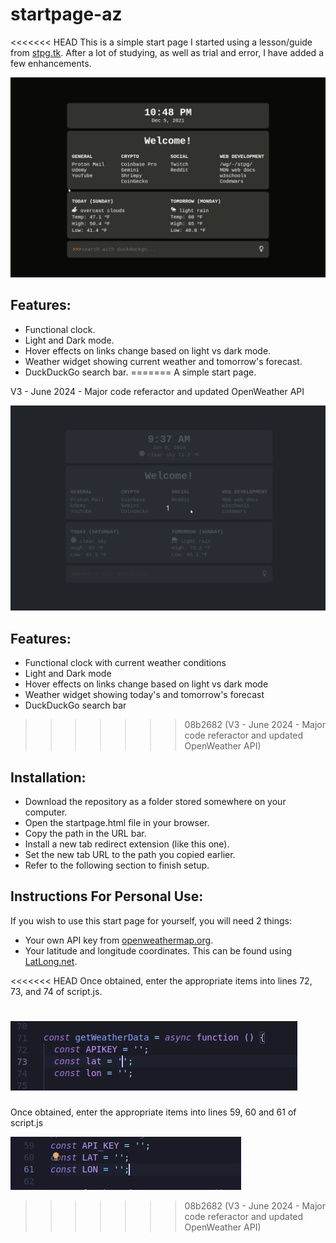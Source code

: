 # startpage-az

<<<<<<< HEAD
This is a simple start page I started using a lesson/guide from [stpg.tk](https://stpg.tk/guides/basic-startpage/). After a lot of studying, as well as trial and error, I have added a few enhancements.

![Demo:](./img/startpage-az-demo2.gif/)

## Features:

- Functional clock.
- Light and Dark mode.
- Hover effects on links change based on light vs dark mode.
- Weather widget showing current weather and tomorrow's forecast.
- DuckDuckGo search bar.
=======
A simple start page.

V3 - June 2024 - Major code referactor and updated OpenWeather API

![Demo:](./startpage-az-demo3.gif)

## Features:

- Functional clock with current weather conditions
- Light and Dark mode
- Hover effects on links change based on light vs dark mode
- Weather widget showing today's and tomorrow's forecast
- DuckDuckGo search bar
>>>>>>> 08b2682 (V3 - June 2024 - Major code referactor and updated OpenWeather API)

## Installation:

- Download the repository as a folder stored somewhere on your computer.
- Open the startpage.html file in your browser.
- Copy the path in the URL bar.
- Install a new tab redirect extension (like this one).
- Set the new tab URL to the path you copied earlier.
- Refer to the following section to finish setup.

## Instructions For Personal Use:

If you wish to use this start page for yourself, you will need 2 things:

- Your own API key from [openweathermap.org](https://openweathermap.org/appid/).
- Your latitude and longitude coordinates. This can be found using [LatLong.net](https://www.latlong.net/).

<<<<<<< HEAD
Once obtained, enter the appropriate items into lines 72, 73, and 74 of script.js.

![API and latlon screenshot](./img/api-latlon-screenshot-2.png/)
=======
Once obtained, enter the appropriate items into lines 59, 60 and 61 of script.js

![API and latlon screenshot](./api-latlon-screenshot-3.png)
>>>>>>> 08b2682 (V3 - June 2024 - Major code referactor and updated OpenWeather API)
